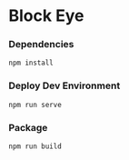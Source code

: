 

# Block Eye

### Dependencies
```
npm install
```

### Deploy Dev Environment
```
npm run serve
```

### Package
```
npm run build
```
